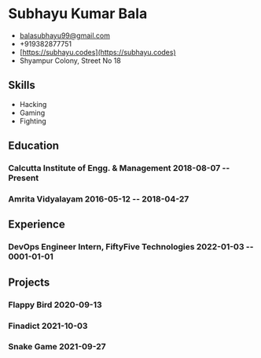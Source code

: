 # Subhayu Kumar Bala

- <balasubhayu99@gmail.com>
- +919382877751
- [https://subhayu.codes](https://subhayu.codes)
- Shyampur Colony, Street No 18


## Skills
  - Hacking
  - Gaming
  - Fighting


## Education

### <span>Calcutta Institute of Engg. & Management</span> <span>2018-08-07 -- Present</span>


### <span>Amrita Vidyalayam</span> <span>2016-05-12 -- 2018-04-27</span>



## Experience

### <span>DevOps Engineer Intern, FiftyFive Technologies</span> <span>2022-01-03 -- 0001-01-01</span>



## Projects

### <span>Flappy Bird</span> <span>2020-09-13</span>


### <span>Finadict</span> <span>2021-10-03</span>


### <span>Snake Game</span> <span>2021-09-27</span>



